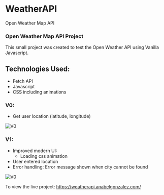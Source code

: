 # WeatherAPI

Open Weather Map API

### Open Weather Map API Project

This small project was created to test the Open Weather API using Vanilla Javascript.

## Technologies Used:
* Fetch API
* Javascript
* CSS including animations

### V0: 
- Get user location (latitude, longitude)

![V0](https://weatherapi.anabelgonzalez.com/weather-api-v0.png)

### V1:
- Improved modern UI:
  - Loading css animation  
- User entered location  
- Error handling: Error message shown when city cannot be found


![V0](https://weatherapi.anabelgonzalez.com/weather-api-v1.png)

To view the live project:
https://weatherapi.anabelgonzalez.com/
